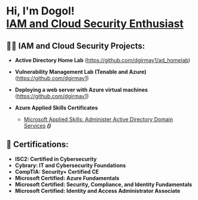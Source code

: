 <h1>Hi, I'm Dogol! <br/><a href="https://github.com/dgirmay1">IAM and Cloud Security Enthusiast</a></h1>

<h2>👨‍💻 IAM and Cloud Security Projects:</h2>

- <b>Active Directory Home Lab</b> (https://github.com/dgirmay1/ad_homelab)
  
- <b>Vulnerability Management Lab (Tenable and Azure)</b> (https://github.com/dgirmay1)
  
- <b>Deploying a web server with Azure virtual machines</b> (https://github.com/dgirmay1)
  
- <b>Azure Applied Skills Certificates</b>
  - [Microsoft Applied Skills: Administer Active Directory Domain Services](https://github.com/dgirmay1/appliedskills_1) <b><i>()</b></i>

<h2>📃 Certifications:</h2>

- <b>ISC2: Certified in Cybersecurity</b>
- <b>Cybrary: IT and Cybersecurity Foundations</b>
- <b>CompTIA: Security+ Certified CE</b> 							            
- <b>Microsoft Certified: Azure Fundamentals</b>
- <b>Microsoft Certified: Security, Compliance, and Identity Fundamentals</b>
- <b>Microsoft Certified: Identity and Access Administrator Associate</b> 	                                         



